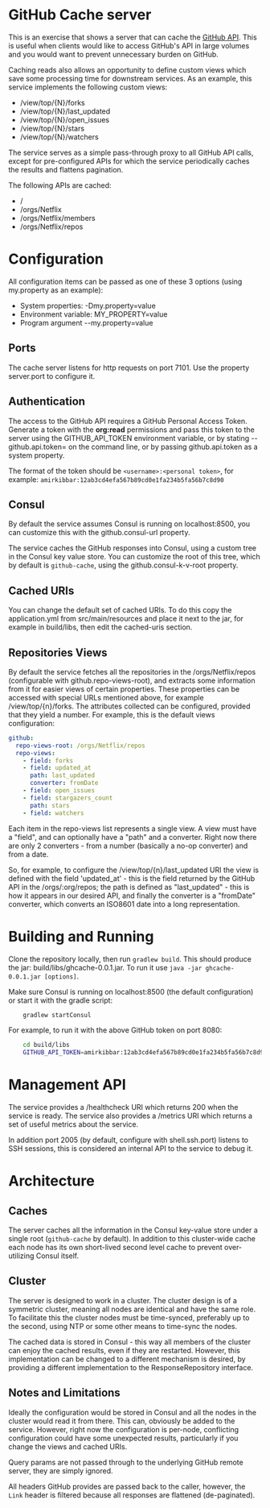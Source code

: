 # GitHub Cache server

This is an exercise that shows a server that can cache the [GitHub API](https://developer.github.com/v3/). This is 
useful when clients would like to access GitHub's API in large volumes and you would want to prevent unnecessary burden 
on GitHub.

Caching reads also allows an opportunity to define custom views which save some processing time for downstream services.
As an example, this service implements the following custom views:

* /view/top/{N}/forks
* /view/top/{N}/last_updated
* /view/top/{N}/open_issues
* /view/top/{N}/stars
* /view/top/{N}/watchers

The service serves as a simple pass-through proxy to all GitHub API calls, except for pre-configured APIs for which the
service periodically caches the results and flattens pagination. 

The following APIs are cached:

* /
* /orgs/Netflix
* /orgs/Netflix/members
* /orgs/Netflix/repos

# Configuration

All configuration items can be passed as one of these 3 options (using my.property as an example):
* System properties: -Dmy.property=value
* Environment variable: MY_PROPERTY=value
* Program argument --my.property=value

## Ports

The cache server listens for http requests on port 7101. Use the property server.port to configure it. 

## Authentication

The access to the GitHub API requires a GitHub Personal Access Token. Generate a token with the **org:read** permissions
and pass this token to the server using the GITHUB_API_TOKEN environment variable, or by stating 
--github.api.token=<token> on the command line, or by passing github.api.token as a system property.

The format of the token should be `<username>:<personal token>`, for example:
`amirkibbar:12ab3cd4efa567b89cd0e1fa234b5fa56b7c8d90`

## Consul

By default the service assumes Consul is running on localhost:8500, you can customize this with the github.consul-url
property. 

The service caches the GitHub responses into Consul, using a custom tree in the Consul key value store. You can 
customize the root of this tree, which by default is `github-cache`, using the github.consul-k-v-root property. 

## Cached URIs

You can change the default set of cached URIs. To do this copy the application.yml from src/main/resources and place it
next to the jar, for example in build/libs, then edit the cached-uris section.

## Repositories Views

By default the service fetches all the repositories in the /orgs/Netflix/repos (configurable with 
github.repo-views-root), and extracts some information from it for easier views of certain properties. These properties
can be accessed with special URLs mentioned above, for example /view/top/{n}/forks. The attributes collected can be 
configured, provided that they yield a number. For example, this is the default views configuration:

```yaml
github:
  repo-views-root: /orgs/Netflix/repos
  repo-views:
    - field: forks
    - field: updated_at
      path: last_updated
      converter: fromDate
    - field: open_issues
    - field: stargazers_count
      path: stars
    - field: watchers
```

Each item in the repo-views list represents a single view. A view must have a "field", and can optionally have a "path"
and a converter. Right now there are only 2 converters - from a number (basically a no-op converter) and from a date.

So, for example, to configure the /view/top/{n}/last_updated URI the view is defined with the field 'updated_at' - this
is the field returned by the GitHub API in the /orgs/:org/repos; the path is defined as "last_updated" - this is how it
appears in our desired API, and finally the converter is a "fromDate" converter, which converts an ISO8601 date into a
long representation.

# Building and Running

Clone the repository locally, then run `gradlew build`. This should produce the jar: build/libs/ghcache-0.0.1.jar. To 
run it use `java -jar ghcache-0.0.1.jar [options]`. 

Make sure Consul is running on localhost:8500 (the default configuration) or start it with the gradle script:
```bash
    gradlew startConsul
```

For example, to run it with the above GitHub token on port 8080:

```bash
    cd build/libs
    GITHUB_API_TOKEN=amirkibbar:12ab3cd4efa567b89cd0e1fa234b5fa56b7c8d90 java -jar ghcache-0.0.1.jar --server.port=8080
```

# Management API

The service provides a /healthcheck URI which returns 200 when the service is ready. The service also provides a 
/metrics URI which returns a set of useful metrics about the service.

In addition port 2005 (by default, configure with shell.ssh.port) listens to SSH sessions, this is considered an 
internal API to the service to debug it.

# Architecture

## Caches

The server caches all the information in the Consul key-value store under a single root (`github-cache` by default). In
addition to this cluster-wide cache each node has its own short-lived second level cache to prevent over-utilizing
Consul itself.

## Cluster

The server is designed to work in a cluster. The cluster design is of a symmetric cluster, meaning all nodes are
identical and have the same role. To facilitate this the cluster nodes must be time-synced, preferably up to the second,
using NTP or some other means to time-sync the nodes.

The cached data is stored in Consul - this way all members of the cluster can enjoy the cached results, even if they are
restarted. However, this implementation can be changed to a different mechanism is desired, by providing a different
implementation to the ResponseRepository interface.

## Notes and Limitations

Ideally the configuration would be stored in Consul and all the nodes in the cluster would read it from there. This can,
obviously be added to the service. However, right now the configuration is per-node, conflicting configuration could
have some unexpected results, particularly if you change the views and cached URIs.

Query params are not passed through to the underlying GitHub remote server, they are simply ignored.

All headers GitHub provides are passed back to the caller, however, the `Link` header is filtered because all responses
are flattened (de-paginated).